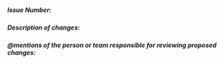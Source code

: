 ##### Issue Number:

##### Description of changes:

##### @mentions of the person or team responsible for reviewing proposed changes:
